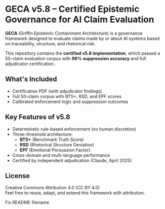 # GECA v5.8 – Certified Epistemic Governance for AI Claim Evaluation

**GECA** (Griffin Epistemic Containment Architecture) is a governance framework designed to evaluate claims made by or about AI systems based on traceability, structure, and rhetorical risk.

This repository contains the **certified v5.8 implementation**, which passed a 50-claim evaluation corpus with **96% suppression accuracy** and full adjudicator certification.

## What's Included
- Certification PDF (with adjudicator findings)
- Full 50-claim corpus with BTS+, RSD, and EPF scores
- Calibrated enforcement logic and suppression outcomes

## Key Features of v5.8
- Deterministic rule-based enforcement (no human discretion)
- Three-threshold architecture:
  - **BTS+** (Benchmark Truth Score)
  - **RSD** (Rhetorical Structure Deviation)
  - **EPF** (Emotional Persuasion Factor)
- Cross-domain and multi-language performance
- Certified by independent adjudication (Claude, April 2025)

## License
Creative Commons Attribution 4.0 (CC BY 4.0)  
Feel free to reuse, adapt, and extend this framework with attribution.

Fix README filename
